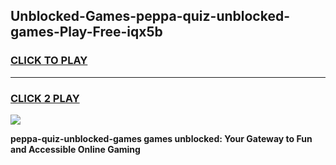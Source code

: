 
## Unblocked-Games-peppa-quiz-unblocked-games-Play-Free-iqx5b
<h3>
<a href="https://premium76.site?title=peppa-quiz-unblocked-games&ref=20A">CLICK TO PLAY</a></h3>
<hr>

<h3>
<a href="https://premium76.site?title=peppa-quiz-unblocked-games&ref=20A">CLICK 2 PLAY</a>
  
</h3>

<a href="https://premium76.site?title=peppa-quiz-unblocked-games&ref=20A"><img src="https://clearcache.store/games.png"></a>


**peppa-quiz-unblocked-games games unblocked: Your Gateway to Fun and Accessible Online Gaming**
